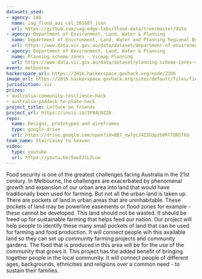 ```yaml
---
datasets_used:
- agency: IAG
  name: iag_flood_aus_cel_201607_json
  url: https://github.com/iag-edge-labs/flood-data/tree/master/data
- agency: Department of Environment, Land, Water & Planning
  name: Department of Environment, Land, Water and Planning Regional Boundaries - Vicmap Admin
  url: https://www.data.vic.gov.au/data/dataset/department-of-environment-land-water-and-planning-regional-boundaries-vicmap-admin
- agency: Department of Environment, Land, Water & Planning
  name: Planning scheme zones - Vicmap Planning
  url: https://www.data.vic.gov.au/data/dataset/planning-scheme-zones-vicmap-planning
event: melbourne
hackerspace_url: https://2016.hackerspace.govhack.org/node/2206
image_url: https://2016.hackerspace.govhack.org/sites/default/files/field/image/community%20garden_0.jpg
jurisdiction: vic
prizes:
- australia-community-resilience-hack
- australia-paddock-to-plate-hack
project_title: Lettuce be friends
project_url: https://invis.io/3F84LNZZA
repo:
  name: Designs, prototypes and wireframes
  type: google-drive
  url: https://drive.google.com/open?id=0B7_nw7ycJ4Z3U3pzb0RlTDNSTkU
team_name: StairCasey to heaven
video:
  type: youtube
  url: https://youtu.be/5ow23lL2Luw
---
```


Food security is one of the greatest challenges facing Australia in the 21st century. In Melbourne, the challenges are exacerbated by phenomenal growth and expansion of our urban area into land that would have traditionally been used for farming. But not all the urban land is taken up. There are pockets of land in urban areas that are uninhabitable. These pockets of land may be powerline easements or flood zones for example - these cannot be developed.
This land should not be wasted. It should be freed up for sustainable farming that helps feed our nation.
Our project will help people to identify these many small pockets of land that can be used for farming and food production. It will connect people wih this available land so they can set up community farming projects and community gardens. The food that is produced in this area will be for the use of the community that grows it.
This project has the added benefit of bringing together people in the local community. It will connect people of different ages, backgrounds, ethnicities and religions over a common need - to sustain their families.